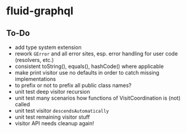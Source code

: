 fluid-graphql
=============

To-Do
-----

- add type system extension
- rework `GError` and all error sites, esp. error handling for user code (resolvers, etc.)
- consistent toString(), equals(), hashCode() where applicable
- make print visitor use no defaults in order to catch missing implementations
- to prefix or not to prefix all public class names?
- unit test deep visitor recursion
- unit test many scenarios how functions of VisitCoordination is (not) called
- unit test visitor `descendsAutomatically`
- unit test remaining visitor stuff
- visitor API needs cleanup again!
